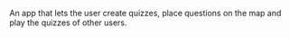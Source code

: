 An app that lets the user create quizzes, place questions on the map and play the quizzes of other users. 
